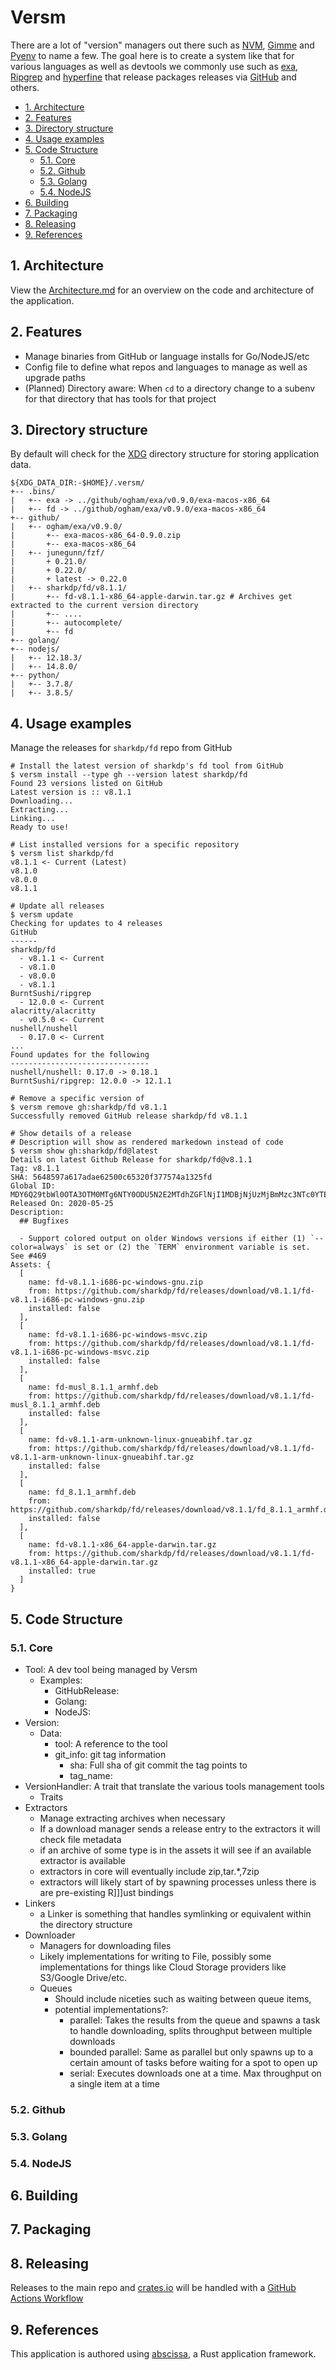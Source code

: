 # Versm <!-- omit in toc -->

There are a lot of "version" managers out there such as [NVM][nvm], [Gimme][gimme] and [Pyenv][pyenv] to name a few. The goal here is to create a system like that for various languages as well as devtools we commonly use such as [exa][exa], [Ripgrep][ripgrep] and [hyperfine][hyperfine] that release packages releases via [GitHub][github] and others.

- [1. Architecture](#1-architecture)
- [2. Features](#2-features)
- [3. Directory structure](#3-directory-structure)
- [4. Usage examples](#4-usage-examples)
- [5. Code Structure](#5-code-structure)
  - [5.1. Core](#51-core)
  - [5.2. Github](#52-github)
  - [5.3. Golang](#53-golang)
  - [5.4. NodeJS](#54-nodejs)
- [6. Building](#6-building)
- [7. Packaging](#7-packaging)
- [8. Releasing](#8-releasing)
- [9. References](#9-references)

## 1. Architecture

View the [Architecture.md][architecture] for an overview on the code and architecture of the application.

## 2. Features

- Manage binaries from GitHub or language installs for Go/NodeJS/etc
- Config file to define what repos and languages to manage as well as upgrade paths
- (Planned) Directory aware: When `cd` to a directory change to a subenv for that directory that has tools for that project

## 3. Directory structure

By default will check for the [XDG][xdg] directory structure for storing application data.

```
${XDG_DATA_DIR:-$HOME}/.versm/
+-- .bins/
|   +-- exa -> ../github/ogham/exa/v0.9.0/exa-macos-x86_64
|   +-- fd -> ../github/ogham/exa/v0.9.0/exa-macos-x86_64
+-- github/
|   +-- ogham/exa/v0.9.0/
|       +-- exa-macos-x86_64-0.9.0.zip
|       +-- exa-macos-x86_64
|   +-- junegunn/fzf/
|       + 0.21.0/
|       + 0.22.0/
|       + latest -> 0.22.0
|   +-- sharkdp/fd/v8.1.1/
|       +-- fd-v8.1.1-x86_64-apple-darwin.tar.gz # Archives get extracted to the current version directory
|       +-- ....
|       +-- autocomplete/
|       +-- fd
+-- golang/
+-- nodejs/
|   +-- 12.18.3/
|   +-- 14.8.0/
+-- python/
|   +-- 3.7.8/
|   +-- 3.8.5/
```

## 4. Usage examples

Manage the releases for `sharkdp/fd` repo from GitHub

```console
# Install the latest version of sharkdp's fd tool from GitHub
$ versm install --type gh --version latest sharkdp/fd
Found 23 versions listed on GitHub
Latest version is :: v8.1.1
Downloading...
Extracting...
Linking...
Ready to use!

# List installed versions for a specific repository
$ versm list sharkdp/fd
v8.1.1 <- Current (Latest)
v8.1.0
v8.0.0
v8.1.1

# Update all releases
$ versm update
Checking for updates to 4 releases
GitHub
------
sharkdp/fd
  - v8.1.1 <- Current
  - v8.1.0
  - v8.0.0
  - v8.1.1
BurntSushi/ripgrep
  - 12.0.0 <- Current
alacritty/alacritty
  - v0.5.0 <- Current
nushell/nushell
  - 0.17.0 <- Current
...
Found updates for the following
-------------------------------
nushell/nushell: 0.17.0 -> 0.18.1
BurntSushi/ripgrep: 12.0.0 -> 12.1.1

# Remove a specific version of
$ versm remove gh:sharkdp/fd v8.1.1
Successfully removed GitHub release sharkdp/fd v8.1.1

# Show details of a release
# Description will show as rendered markedown instead of code
$ versm show gh:sharkdp/fd@latest
Details on latest Github Release for sharkdp/fd@v8.1.1
Tag: v8.1.1
SHA: 5648597a617adae62500c65320f377574a1325fd
Global ID: MDY6Q29tbWl0OTA3OTM0MTg6NTY0ODU5N2E2MTdhZGFlNjI1MDBjNjUzMjBmMzc3NTc0YTEzMjVmZA
Released On: 2020-05-25
Description:
  ## Bugfixes

  - Support colored output on older Windows versions if either (1) `--color=always` is set or (2) the `TERM` environment variable is set. See #469
Assets: {
  [
    name: fd-v8.1.1-i686-pc-windows-gnu.zip
    from: https://github.com/sharkdp/fd/releases/download/v8.1.1/fd-v8.1.1-i686-pc-windows-gnu.zip
    installed: false
  ],
  [
    name: fd-v8.1.1-i686-pc-windows-msvc.zip
    from: https://github.com/sharkdp/fd/releases/download/v8.1.1/fd-v8.1.1-i686-pc-windows-msvc.zip
    installed: false
  ],
  [
    name: fd-musl_8.1.1_armhf.deb
    from: https://github.com/sharkdp/fd/releases/download/v8.1.1/fd-musl_8.1.1_armhf.deb
    installed: false
  ],
  [
    name: fd-v8.1.1-arm-unknown-linux-gnueabihf.tar.gz
    from: https://github.com/sharkdp/fd/releases/download/v8.1.1/fd-v8.1.1-arm-unknown-linux-gnueabihf.tar.gz
    installed: false
  ],
  [
    name: fd_8.1.1_armhf.deb
    from: https://github.com/sharkdp/fd/releases/download/v8.1.1/fd_8.1.1_armhf.deb
    installed: false
  ],
  [
    name: fd-v8.1.1-x86_64-apple-darwin.tar.gz
    from: https://github.com/sharkdp/fd/releases/download/v8.1.1/fd-v8.1.1-x86_64-apple-darwin.tar.gz
    installed: true
  ]
}

```

## 5. Code Structure

### 5.1. Core

- Tool: A dev tool being managed by Versm
  - Examples:
    - GitHubRelease:
    - Golang:
    - NodeJS:
- Version:
  - Data:
    - tool: A reference to the tool
    - git_info: git tag information
      - sha: Full sha of git commit the tag points to
      - tag_name:
- VersionHandler: A trait that translate the various tools management tools
  - Traits
- Extractors
  - Manage extracting archives when necessary
  - If a download manager sends a release entry to the extractors it will check file metadata
  - if an archive of some type is in the assets it will see if an available extractor is available
  - extractors in core will eventually include zip,tar.*,7zip
  - extractors will likely start of by spawning processes unless there is are pre-existing R]]]ust bindings
- Linkers
  - a Linker is something that handles symlinking or equivalent within the directory structure
- Downloader
  - Managers for downloading files
  - Likely implementations for writing to File, possibly some implementations for things like Cloud Storage providers like S3/Google Drive/etc.
  - Queues
    - Should include niceties such as waiting between queue items,
    - potential implementations?:
      - parallel: Takes the results from the queue and spawns a task to handle downloading, splits throughput between multiple downloads
      - bounded parallel: Same as parallel but only spawns up to a certain amount of tasks before waiting for a spot to open up
      - serial: Executes downloads one at a time. Max throughput on a single item at a time

### 5.2. Github

### 5.3. Golang

### 5.4. NodeJS

## 6. Building

## 7. Packaging

## 8. Releasing

Releases to the main repo and [crates.io][crates-io] will be handled with a [GitHub Actions Workflow]()

## 9. References

This application is authored using [abscissa], a Rust application framework.

[nvm]: https://github.com/nvm-sh/nvm
[gimme]: https://github.com/travis-ci/gimme
[pyenv]: https://github.com/pyenv/pyenv
[exa]: https://github.com/ogham/exa
[ripgrep]: https://github.com/BurntSushi/ripgrep
[hyperfine]: https://github.com/sharkdp/hyperfine
[github]: https://github.com
[xdg]: https://specifications.freedesktop.org/basedir-spec/basedir-spec-latest.html
[architecture]: ARCHITECTURE.md
[abscissa]: https://github.com/iqlusioninc/abscissa
[crates-io]: https://crates.io